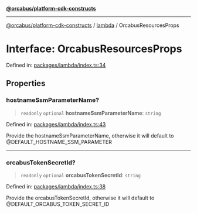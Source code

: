 [**@orcabus/platform-cdk-constructs**](../../../../README.md)

***

[@orcabus/platform-cdk-constructs](../../../../README.md) / [lambda](../README.md) / OrcabusResourcesProps

# Interface: OrcabusResourcesProps

Defined in: [packages/lambda/index.ts:34](https://github.com/OrcaBus/platform-cdk-constructs/blob/main/packages/lambda/index.ts#L34)

## Properties

### hostnameSsmParameterName?

> `readonly` `optional` **hostnameSsmParameterName**: `string`

Defined in: [packages/lambda/index.ts:43](https://github.com/OrcaBus/platform-cdk-constructs/blob/main/packages/lambda/index.ts#L43)

Provide the hostnameSsmParameterName, otherwise it will default to @DEFAULT_HOSTNAME_SSM_PARAMETER

***

### orcabusTokenSecretId?

> `readonly` `optional` **orcabusTokenSecretId**: `string`

Defined in: [packages/lambda/index.ts:38](https://github.com/OrcaBus/platform-cdk-constructs/blob/main/packages/lambda/index.ts#L38)

Provide the orcabusTokenSecretId, otherwise it will default to @DEFAULT_ORCABUS_TOKEN_SECRET_ID
